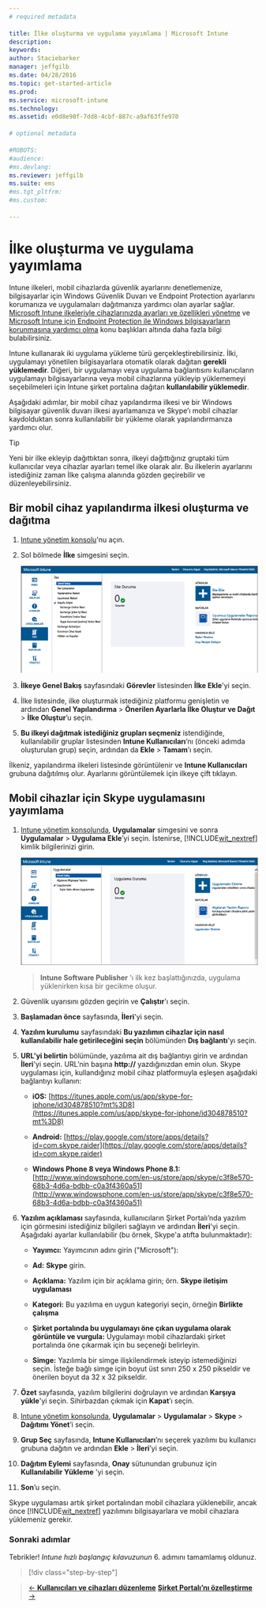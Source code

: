 ```yaml
---
# required metadata

title: İlke oluşturma ve uygulama yayımlama | Microsoft Intune
description:
keywords:
author: Staciebarker
manager: jeffgilb
ms.date: 04/28/2016
ms.topic: get-started-article
ms.prod:
ms.service: microsoft-intune
ms.technology:
ms.assetid: e0d8e98f-7dd8-4cbf-887c-a9af63ffe970

# optional metadata

#ROBOTS:
#audience:
#ms.devlang:
ms.reviewer: jeffgilb
ms.suite: ems
#ms.tgt_pltfrm:
#ms.custom:

---
```


# İlke oluşturma ve uygulama yayımlama
Intune ilkeleri, mobil cihazlarda güvenlik ayarlarını denetlemenize, bilgisayarlar için Windows Güvenlik Duvarı ve Endpoint Protection ayarlarını korumanıza ve uygulamaları dağıtmanıza yardımcı olan ayarlar sağlar. [Microsoft Intune ilkeleriyle cihazlarınızda ayarları ve özellikleri yönetme](/Intune/deploy-use/manage-settings-and-features-on-your-devices-with-microsoft-intune-policies) ve [Microsoft Intune için Endpoint Protection ile Windows bilgisayarların korunmasına yardımcı olma](/Intune/deploy-use/help-secure-windows-pcs-with-endpoint-protection-for-microsoft-intune) konu başlıkları altında daha fazla bilgi bulabilirsiniz.

Intune kullanarak iki uygulama yükleme türü gerçekleştirebilirsiniz. İlki, uygulamayı yönetilen bilgisayarlara otomatik olarak dağıtan **gerekli yüklemedir**. Diğeri, bir uygulamayı veya uygulama bağlantısını kullanıcıların uygulamayı bilgisayarlarına veya mobil cihazlarına yükleyip yüklememeyi seçebilmeleri için Intune şirket portalına dağıtan **kullanılabilir yüklemedir**.

<!-- this section really isn't necessary and confuses a lot of people because most mobile device apps aren't licensed this way (and our licensing/reporting features aren't super helpful). I think it's best to avoid this during a quick start guide.

Before using Intune to deploy apps, make sure that you have the appropriate licenses to publish, distribute, and use the app. The Licenses workspace lets you add and manage license agreement information for apps or software purchased through Microsoft Volume Licensing agreements, and for Microsoft or non-Microsoft software that was purchased by other means. You can then create license reports that display managed license usage information throughout your company to stay informed of license usage activity.
-->

Aşağıdaki adımlar, bir mobil cihaz yapılandırma ilkesi ve bir Windows bilgisayar güvenlik duvarı ilkesi ayarlamanıza ve Skype’ı mobil cihazlar kaydolduktan sonra kullanılabilir bir yükleme olarak yapılandırmanıza yardımcı olur.

> [!TIP]
> Yeni bir ilke ekleyip dağıttıktan sonra, ilkeyi dağıttığınız gruptaki tüm kullanıcılar veya cihazlar ayarları temel ilke olarak alır. Bu ilkelerin ayarlarını istediğiniz zaman İlke çalışma alanında gözden geçirebilir ve düzenleyebilirsiniz.


## Bir mobil cihaz yapılandırma ilkesi oluşturma ve dağıtma

1.  [Intune yönetim konsolu](https://manage.microsoft.com/)'nu açın.

2.  Sol bölmede **İlke** simgesini seçin.

    ![admin-console-policy-workspace](./media/policy.png)

3.  **İlkeye Genel Bakış** sayfasındaki **Görevler** listesinden **İlke Ekle**'yi seçin.

4.  İlke listesinde, ilke oluşturmak istediğiniz platformu genişletin ve ardından **Genel Yapılandırma** > **Önerilen Ayarlarla İlke Oluştur ve Dağıt** > **İlke Oluştur**’u seçin.

5.  **Bu ilkeyi dağıtmak istediğiniz grupları seçmeniz** istendiğinde, kullanılabilir gruplar listesinden **Intune Kullanıcıları**’nı (önceki adımda oluşturulan grup) seçin, ardından da **Ekle** > **Tamam**’ı seçin.

İlkeniz, yapılandırma ilkeleri listesinde görüntülenir ve **Intune Kullanıcıları** grubuna dağıtılmış olur. Ayarlarını görüntülemek için ilkeye çift tıklayın.

## Mobil cihazlar için Skype uygulamasını yayımlama

1.  [Intune yönetim konsolunda](https://manage.microsoft.com/), **Uygulamalar** simgesini ve sonra **Uygulamalar** > **Uygulama Ekle**’yi seçin. İstenirse, [!INCLUDE[wit_nextref](../includes/wit_nextref_md.md)] kimlik bilgilerinizi girin.

    ![admin-console-apps-workspace](./media/apps.png)

    > **Intune Software Publisher** 'ı ilk kez başlattığınızda, uygulama yüklenirken kısa bir gecikme oluşur.

2.  Güvenlik uyarısını gözden geçirin ve **Çalıştır**'ı seçin.

3.  **Başlamadan önce** sayfasında, **İleri**'yi seçin.

4.  **Yazılım kurulumu** sayfasındaki **Bu yazılımın cihazlar için nasıl kullanılabilir hale getirileceğini seçin** bölümünden **Dış bağlantı**'yı seçin.

5.  **URL'yi belirtin** bölümünde, yazılıma ait dış bağlantıyı girin ve ardından **İleri**'yi seçin. URL’nin başına **http://** yazdığınızdan emin olun. Skype uygulaması için, kullandığınız mobil cihaz platformuyla eşleşen aşağıdaki bağlantıyı kullanın:

    -   **iOS:**   [https://itunes.apple.com/us/app/skype-for-iphone/id304878510?mt%3D8](https://itunes.apple.com/us/app/skype-for-iphone/id304878510?mt%3D8)

    -   **Android:**  [https://play.google.com/store/apps/details?id=com.skype.raider](https://play.google.com/store/apps/details?id=com.skype.raider)

    -   **Windows Phone 8 veya Windows Phone 8.1:**  [http://www.windowsphone.com/en-us/store/app/skype/c3f8e570-68b3-4d6a-bdbb-c0a3f4360a51](http://www.windowsphone.com/en-us/store/app/skype/c3f8e570-68b3-4d6a-bdbb-c0a3f4360a51)

6.  **Yazılım açıklaması** sayfasında, kullanıcıların Şirket Portalı’nda yazılım için görmesini istediğiniz bilgileri sağlayın ve ardından **İleri**'yi seçin. Aşağıdaki ayarlar kullanılabilir (bu örnek, Skype'a atıfta bulunmaktadır):

    -   **Yayımcı:** Yayımcının adını girin ("Microsoft"):

    -   **Ad:** **Skype** girin.

    -   **Açıklama:** Yazılım için bir açıklama girin; örn. **Skype iletişim uygulaması**

    -   **Kategori:** Bu yazılıma en uygun kategoriyi seçin, örneğin **Birlikte çalışma**

    -   **Şirket portalında bu uygulamayı öne çıkan uygulama olarak görüntüle ve vurgula:** Uygulamayı mobil cihazlardaki şirket portalında öne çıkarmak için bu seçeneği belirleyin.

    -   **Simge:** Yazılımla bir simge ilişkilendirmek isteyip istemediğinizi seçin. İsteğe bağlı simge için boyut üst sınırı 250 x 250 pikseldir ve önerilen boyut da 32 x 32 pikseldir.

7.  **Özet** sayfasında, yazılım bilgilerini doğrulayın ve ardından **Karşıya yükle**'yi seçin. Sihirbazdan çıkmak için **Kapat**’ı seçin.

8.  [Intune yönetim konsolunda](https://manage.microsoft.com/), **Uygulamalar** > **Uygulamalar** > **Skype** > **Dağıtımı Yönet**’i seçin.

9. **Grup Seç** sayfasında, **Intune Kullanıcıları**’nı seçerek yazılımı bu kullanıcı grubuna dağıtın ve ardından **Ekle** > **İleri**’yi seçin.

10. **Dağıtım Eylemi** sayfasında, **Onay** sütunundan grubunuz için **Kullanılabilir Yükleme** 'yi seçin.

11. **Son**’u seçin.

Skype uygulaması artık şirket portalından mobil cihazlara yüklenebilir, ancak önce [!INCLUDE[wit_nextref](../includes/wit_nextref_md.md)] yazılımını bilgisayarlara ve mobil cihazlara yüklemeniz gerekir.


### Sonraki adımlar
Tebrikler! *Intune hızlı başlangıç kılavuzunun* 6. adımını tamamlamış oldunuz.

>[!div class="step-by-step"]

>[&larr; **Kullanıcıları ve cihazları düzenleme**](.\start-with-a-paid-subscription-to-microsoft-intune-step-5.md)       [**Şirket Portalı’nı özelleştirme** &rarr;](.\start-with-a-paid-subscription-to-microsoft-intune-step-7.md)  


<!--HONumber=May16_HO2-->


